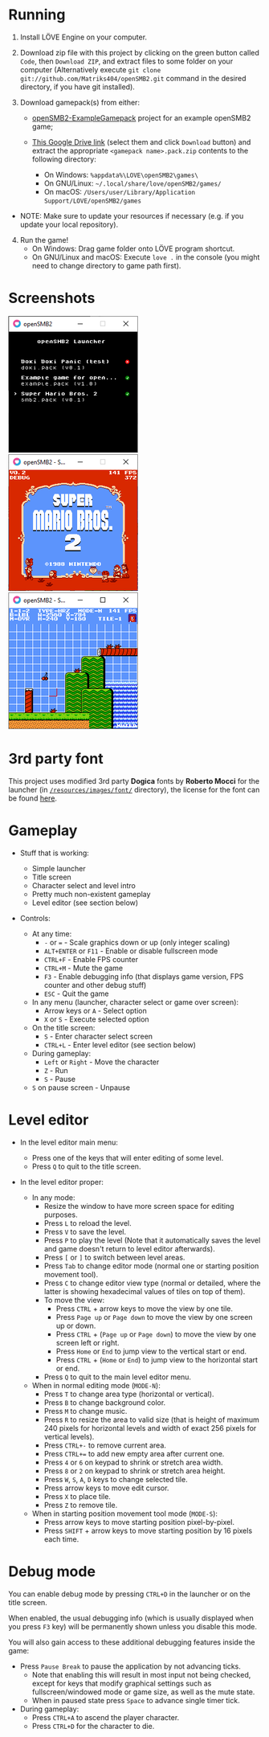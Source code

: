 # Running

1. Install LÖVE Engine on your computer.

2. Download zip file with this project by clicking on the green button called `Code`, then `Download ZIP`, and extract files to some folder on your computer (Alternatively execute `git clone git://github.com/Matriks404/openSMB2.git` command in the desired directory, if you have git installed).

3. Download gamepack(s) from either:
	* [openSMB2-ExampleGamepack](https://github.com/Matriks404/openSMB2-ExampleGamepack) project for an example openSMB2 game;

	* [This Google Drive link](https://drive.google.com/drive/folders/1cz5gJ-IXvqTIJ7fUArD30UN9Qg4sfeGX?usp=sharing) (select them and click `Download` button) and extract the appropriate `<gamepack name>.pack.zip` contents to the following directory:
		* On Windows: `%appdata%\LOVE\openSMB2\games\`
		* On GNU/Linux: `~/.local/share/love/openSMB2/games/`
		* On macOS: `/Users/user/Library/Application Support/LOVE/openSMB2/games`

* NOTE: Make sure to update your resources if necessary (e.g. if you update your local repository).

4. Run the game!
	* On Windows: Drag game folder onto LÖVE program shortcut.
	* On GNU/Linux and macOS: Execute `love .` in the console (you might need to change directory to game path first).

# Screenshots

![Launcher](/screenshots/1.png)
![Title screen](/screenshots/2.png)
![Level editor](/screenshots/3.png)

# 3rd party font

This project uses modified 3rd party **Dogica** fonts by **Roberto Mocci** for the launcher (in [`/resources/images/font/`](/resources/images/font/) directory), the license for the font can be found [here](/3rd%20party%20licenses/dogica_license.txt).

# Gameplay

* Stuff that is working:
	* Simple launcher
	* Title screen
	* Character select and level intro
	* Pretty much non-existent gameplay
	* Level editor (see section below)

* Controls:
	* At any time:
		* `-` or `=` - Scale graphics down or up (only integer scaling)
		* `ALT+ENTER` or `F11` - Enable or disable fullscreen mode
		* `CTRL+F` - Enable FPS counter
		* `CTRL+M` - Mute the game
		* `F3` - Enable debugging info (that displays game version, FPS counter and other debug stuff)
		* `ESC` - Quit the game
	* In any menu (launcher, character select or game over screen):
		* Arrow keys or `A` - Select option
		* `X` or `S` - Execute selected option
	* On the title screen:
		* `S` - Enter character select screen
		* `CTRL+L` - Enter level editor (see section below)
	* During gameplay:
		* `Left` or `Right` - Move the character
		* `Z` - Run
		* `S` - Pause
	* `S` on pause screen - Unpause

# Level editor

* In the level editor main menu:
	* Press one of the keys that will enter editing of some level.
	* Press `Q` to quit to the title screen.

* In the level editor proper:
	* In any mode:
		* Resize the window to have more screen space for editing purposes.
		* Press `L` to reload the level.
		* Press `V` to save the level.
		* Press `P` to play the level (Note that it automatically saves the level and game doesn't return to level editor afterwards).
		* Press `[` or `]` to switch between level areas.
		* Press `Tab` to change editor mode (normal one or starting position movement tool).
		* Press `C` to change editor view type (normal or detailed, where the latter is showing hexadecimal values of tiles on top of them).
		* To move the view:
			* Press `CTRL` + arrow keys to move the view by one tile.
			* Press `Page up` or `Page down` to move the view by one screen up or down.
			* Press `CTRL` + (`Page up` or `Page down`) to move the view by one screen left or right.
			* Press `Home` or `End` to jump view to the vertical start or end.
			* Press `CTRL` + (`Home` or `End`) to jump view to the horizontal start or end.
		* Press `Q` to quit to the main level editor menu.
	* When in normal editing mode (`MODE-N`):
		* Press `T` to change area type (horizontal or vertical).
		* Press `B` to change background color.
		* Press `M` to change music.
		* Press `R` to resize the area to valid size (that is height of maximum 240 pixels for horizontal levels and width of exact 256 pixels for vertical levels).
		* Press `CTRL+-` to remove current area.
		* Press `CTRL+=` to add new empty area after current one.
		* Press `4` or `6` on keypad to shrink or stretch area width.
		* Press `8` or `2` on keypad to shrink or stretch area height.
		* Press `W`, `S`, `A`, `D` keys to change selected tile.
		* Press arrow keys to move edit cursor.
		* Press `X` to place tile.
		* Press `Z` to remove tile.
	* When in starting position movement tool mode (`MODE-S`):
		* Press arrow keys to move starting position pixel-by-pixel.
		* Press `SHIFT` + arrow keys to move starting position by 16 pixels each time.

# Debug mode

You can enable debug mode by pressing `CTRL+D` in the launcher or on the title screen.

When enabled, the usual debugging info (which is usually displayed when you press `F3` key) will be permanently shown unless you disable this mode.

You will also gain access to these additional debugging features inside the game:

* Press `Pause Break` to pause the application by not advancing ticks.
	* Note that enabling this will result in most input not being checked, except for keys that modify graphical settings such as fullscreen/windowed mode or game size, as well as the mute state.
	* When in paused state press `Space` to advance single timer tick.
* During gameplay:
	* Press `CTRL+A` to ascend the player character.
	* Press `CTRL+D` for the character to die.